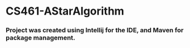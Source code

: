 # CS461-AStarAlgorithm

### Project was created using Intellij for the IDE, and Maven for package management.

